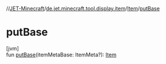 //[JET-Minecraft](../../../index.md)/[de.jet.minecraft.tool.display.item](../index.md)/[Item](index.md)/[putBase](put-base.md)

# putBase

[jvm]\
fun [putBase](put-base.md)(itemMetaBase: ItemMeta?): [Item](index.md)
